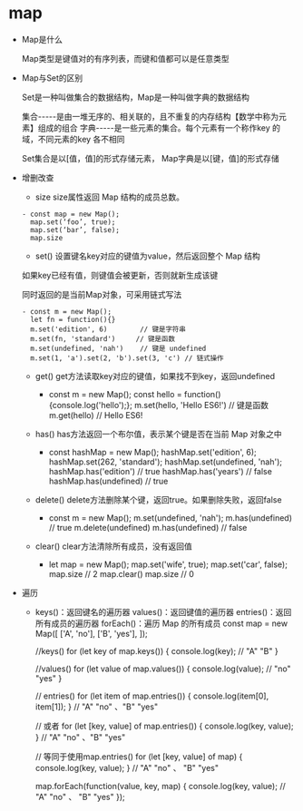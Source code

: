 # map
- Map是什么

   Map类型是键值对的有序列表，而键和值都可以是任意类型

- Map与Set的区别
 
  Set是一种叫做集合的数据结构，Map是一种叫做字典的数据结构

  集合-----是由一堆无序的、相关联的，且不重复的内存结构【数学中称为元素】组成的组合
  字典-----是一些元素的集合。每个元素有一个称作key 的域，不同元素的key 各不相同

  Set集合是以[值，值]的形式存储元素，
  Map字典是以[键，值]的形式存储

- 增删改查
     - size
    size属性返回 Map 结构的成员总数。

      - const map = new Map();
        map.set(‘foo’, true);
        map.set(‘bar’, false);
        map.size  

    - set()
    设置键名key对应的键值为value，然后返回整个 Map 结构

    如果key已经有值，则键值会被更新，否则就新生成该键

    同时返回的是当前Map对象，可采用链式写法

      - const m = new Map();
        let fn = function(){}
        m.set('edition', 6)        // 键是字符串
        m.set(fn, 'standard')     // 键是函数
        m.set(undefined, 'nah')    // 键是 undefined
        m.set(1, 'a').set(2, 'b').set(3, 'c') // 链式操作

    - get()
    get方法读取key对应的键值，如果找不到key，返回undefined

      - const m = new Map();
        const hello = function() {console.log('hello');};
        m.set(hello, 'Hello ES6!') // 键是函数
        m.get(hello)  // Hello ES6!

    - has()
    has方法返回一个布尔值，表示某个键是否在当前 Map 对象之中

      - const hashMap = new Map();
        hashMap.set('edition', 6);
        hashMap.set(262, 'standard');
        hashMap.set(undefined, 'nah');
        hashMap.has('edition')     // true
        hashMap.has('years')       // false
        hashMap.has(undefined)     // true

    - delete()
    delete方法删除某个键，返回true。如果删除失败，返回false

      - const m = new Map();
        m.set(undefined, 'nah');
        m.has(undefined)     // true
        m.delete(undefined)
        m.has(undefined)       // false

    - clear()
    clear方法清除所有成员，没有返回值

      - let map = new Map();
        map.set('wife', true);
        map.set('car', false);
        map.size // 2
        map.clear()
        map.size // 0

- 遍历

  - keys()：返回键名的遍历器
    values()：返回键值的遍历器
    entries()：返回所有成员的遍历器
    forEach()：遍历 Map 的所有成员
    const map = new Map([
      ['A', 'no'],
      ['B',  'yes'],
    ]);

    //keys()
    for (let key of map.keys()) {
      console.log(key);       // "A"  "B"
    }

    //values()
    for (let value of map.values()) {
      console.log(value);    // "no"  "yes"
    }

    // entries()
    for (let item of map.entries()) {
    console.log(item[0], item[1]);
    }
    // "A" "no"  、"B" "yes"

    // 或者
    for (let [key, value] of map.entries()) {
      console.log(key, value);
    }
    // "A" "no" 、"B" "yes"

    // 等同于使用map.entries()
    for (let [key, value] of map) {
      console.log(key, value);
    }
    // "A" "no"  、 "B" "yes"

    map.forEach(function(value, key, map) {
      console.log(key, value);    // "A" "no"  、 "B" "yes"
    });